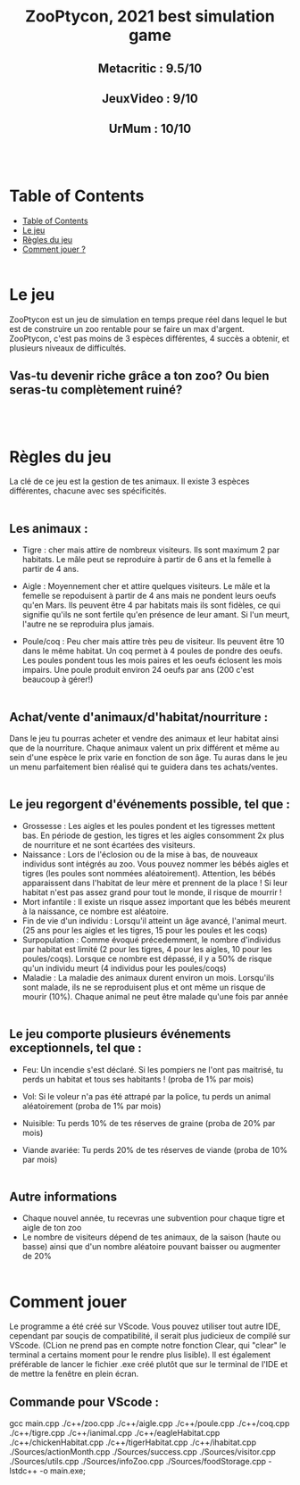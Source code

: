 <h1 align="center">ZooPtycon, 2021 best simulation game</h1>

<h2 align="center">
Metacritic : 9.5/10
</h2>
<h2 align="center">
JeuxVideo : 9/10
</h2>
<h2 align="center">
UrMum : 10/10
</h2>
<br><br>

# Table of Contents

- [Table of Contents](#table-of-contents)
- [Le jeu](#le-jeu)
- [Règles du jeu](#règles-du-jeu)
- [Comment jouer ?](#comment-jouer)
<br><br>

# Le jeu

ZooPtycon est un jeu de simulation en temps preque réel dans lequel le but est de construire un zoo rentable pour se faire un max d'argent.<br>
ZooPtycon, c'est pas moins de 3 espèces différentes, 4 succès a obtenir, et plusieurs niveaux de difficultés.<br> 
## Vas-tu devenir riche grâce a ton zoo? Ou bien seras-tu complètement ruiné?
<br><br>

# Règles du jeu

La clé de ce jeu est la gestion de tes animaux. Il existe 3 espèces différentes, chacune avec ses spécificités.
<br><br>

## Les animaux :
- Tigre : cher mais attire de nombreux visiteurs. Ils sont maximum 2 par habitats. Le mâle peut se reproduire à partir de 6 ans et la femelle à partir de 4 ans.

- Aigle : Moyennement cher et attire quelques visiteurs. Le mâle et la femelle se repoduisent à partir de 4 ans mais ne pondent leurs oeufs qu'en Mars. Ils peuvent être 4 par habitats mais ils sont fidèles, ce qui signifie qu'ils ne sont fertile qu'en présence de leur amant. Si l'un meurt, l'autre ne se reproduira plus jamais.

- Poule/coq : Peu cher mais attire très peu de visiteur. Ils peuvent être 10 dans le même habitat. Un coq permet à 4 poules de pondre des oeufs. Les poules pondent tous les mois paires et les oeufs éclosent les mois impairs. Une poule produit environ 24 oeufs par ans (200 c'est beaucoup à gérer!)
<br><br>

## Achat/vente d'animaux/d'habitat/nourriture :
Dans le jeu tu pourras acheter et vendre des animaux et leur habitat ainsi que de la nourriture. Chaque animaux valent un prix différent et même au sein d'une espèce le prix varie en fonction de son âge. Tu auras dans le jeu un menu parfaitement bien réalisé qui te guidera dans tes achats/ventes.
<br><br>

## Le jeu regorgent d'événements possible, tel que :
- Grossesse : Les aigles et les poules pondent et les tigresses mettent bas. En période de gestion, les tigres et les aigles consomment 2x plus de nourriture et ne sont écartées des visiteurs.
- Naissance : Lors de l'éclosion ou de la mise à bas, de nouveaux individus sont intégrés au zoo. Vous pouvez nommer les bébés aigles et tigres (les poules sont nommées aléatoirement). Attention, les bébés apparaissent dans l'habitat de leur mère et prennent de la place ! Si leur habitat n'est pas assez grand pour tout le monde, il risque de mourrir !
- Mort infantile : Il existe un risque assez important que les bébés meurent à la naissance, ce nombre est aléatoire.
- Fin de vie d'un individu : Lorsqu'il atteint un âge avancé, l'animal meurt. (25 ans pour les aigles et les tigres, 15 pour les poules et les coqs)
- Surpopulation : Comme évoqué précedemment, le nombre d'individus par habitat est limité (2 pour les tigres, 4 pour les aigles, 10 pour les poules/coqs). Lorsque ce nombre est dépassé, il y a 50% de risque qu'un individu meurt (4 individus pour les poules/coqs)
- Maladie : La maladie des animaux durent environ un mois. Lorsqu'ils sont malade, ils ne se reproduisent plus et ont même un risque de mourir (10%). Chaque animal ne peut être malade qu'une fois par année
<br><br>

## Le jeu comporte plusieurs événements exceptionnels, tel que :
- Feu: Un incendie s'est déclaré. Si les pompiers ne l'ont pas maitrisé, tu perds un habitat et tous ses habitants ! (proba de 1% par mois)

- Vol: Si le voleur n'a pas été attrapé par la police, tu perds un animal aléatoirement (proba de 1% par mois)

- Nuisible: Tu perds 10% de tes réserves de graine (proba de 20% par mois)

- Viande avariée: Tu perds 20% de tes réserves de viande (proba de 10% par mois)
<br><br>

## Autre informations
- Chaque nouvel année, tu recevras une subvention pour chaque tigre et aigle de ton zoo
- Le nombre de visiteurs dépend de tes animaux, de la saison (haute ou basse) ainsi que d'un nombre aléatoire pouvant baisser ou augmenter de 20%
<br><br>

# Comment jouer

Le programme a été créé sur VScode. Vous pouvez utiliser tout autre IDE, cependant par souçis de compatibilité, il serait plus judicieux de compilé sur VScode. (CLion ne prend pas en compte notre fonction Clear, qui "clear" le terminal a certains moment pour le rendre plus lisible). Il est également préférable de lancer le fichier .exe créé plutôt que sur le terminal de l'IDE et de mettre la fenêtre en plein écran.

## Commande pour VScode : <br>
gcc main.cpp ./c++/zoo.cpp ./c++/aigle.cpp ./c++/poule.cpp ./c++/coq.cpp ./c++/tigre.cpp ./c++/ianimal.cpp ./c++/eagleHabitat.cpp ./c++/chickenHabitat.cpp ./c++/tigerHabitat.cpp ./c++/ihabitat.cpp ./Sources/actionMonth.cpp ./Sources/success.cpp ./Sources/visitor.cpp ./Sources/utils.cpp ./Sources/infoZoo.cpp ./Sources/foodStorage.cpp -lstdc++ -o main.exe;

